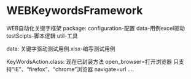 # WEBKeywordsFramework
WEB自动化关键字框架
package:
configuration-配置
data-用例excel驱动
testScipts-脚本逻辑
util-工具

data:
关键字驱动测试用例.xlsx-编写测试用例

KeyWordsAction.class:
现在已封装方法
open_browser=打开浏览器 只支持“IE”、“firefox”、“chrome”浏览器
navigate=url ....


